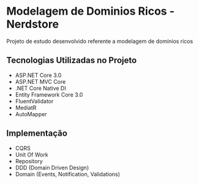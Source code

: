 # Modelagem de Dominios Ricos - Nerdstore
Projeto de estudo desenvolvido referente a modelagem de domínios ricos

## Tecnologias Utilizadas no Projeto
- ASP.NET Core 3.0
- ASP.NET MVC Core
- .NET Core Native DI
- Entity Framework Core 3.0
- FluentValidator
- MediatR
- AutoMapper

## Implementação
- CQRS
- Unit Of Work
- Repository
- DDD (Domain Driven Design)
- Domain (Events, Notification, Validations)
